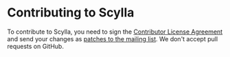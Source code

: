 # Contributing to Scylla

To contribute to Scylla, you need to sign the [Contributor License Agreement](http://www.scylladb.com/opensource/cla/) and send your changes as [patches to the mailing list](https://github.com/scylladb/scylla/wiki/Formatting-and-sending-patches). We don't accept pull requests on GitHub.
